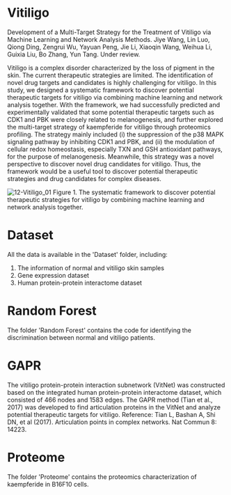 # Vitiligo

Development of a Multi-Target Strategy for the Treatment of Vitiligo via Machine Learning and Network Analysis Methods. Jiye Wang, Lin Luo, Qiong Ding, Zengrui Wu, Yayuan Peng, Jie Li, Xiaoqin Wang, Weihua Li, Guixia Liu, Bo Zhang, Yun Tang. Under review.

  Vitiligo is a complex disorder characterized by the loss of pigment in the skin. The current therapeutic strategies are limited. The identification of novel drug targets and candidates is highly challenging for vitiligo. In this study, we designed a systematic framework to discover potential therapeutic targets for vitiligo via combining machine learning and network analysis together. With the framework, we had successfully predicted and experimentally validated that some potential therapeutic targets such as CDK1 and PBK were closely related to melanogenesis, and further explored the multi-target strategy of kaempferide for vitiligo through proteomics profiling. The strategy mainly included (i) the suppression of the p38 MAPK signaling pathway by inhibiting CDK1 and PBK, and (ii) the modulation of cellular redox homeostasis, especially TXN and GSH antioxidant pathways, for the purpose of melanogenesis. Meanwhile, this strategy was a novel perspective to discover novel drug candidates for vitiligo. Thus, the framework would be a useful tool to discover potential therapeutic strategies and drug candidates for complex diseases. 

![12-Vitiligo_01](https://user-images.githubusercontent.com/46025194/130734288-96574a18-ec35-4947-a151-64042c8a1a9b.png)
  Figure 1. The systematic framework to discover potential therapeutic strategies for vitiligo by combining machine learning and network analysis together.

# Dataset

All the data is available in the 'Dataset' folder, including:
  1. The information of normal and vitiligo skin samples
  2. Gene expression dataset
  3. Human protein-protein interactome dataset

# Random Forest

The folder 'Random Forest' contains the code for identifying the discrimination between normal and vitiligo patients.

# GAPR

The vitiligo protein-protein interaction subnetwork (VitNet) was constructed based on the integrated human protein-protein interactome dataset, which consisted of 466 nodes and 1583 edges. The GAPR method (Tian et al., 2017) was developed to find articulation proteins in the VitNet and analyze potential therapeutic targets for vitiligo.
Reference: 
Tian L, Bashan A, Shi DN, et al (2017). Articulation points in complex networks. Nat Commun 8: 14223.

# Proteome

The folder 'Proteome' contains the proteomics characterization of kaempferide in B16F10 cells.
